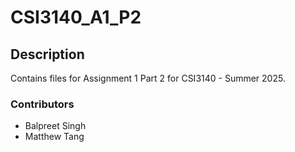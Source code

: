 # CSI3140_A1_P2

## Description

Contains files for Assignment 1 Part 2 for CSI3140 - Summer 2025. 

### Contributors

- Balpreet Singh
- Matthew Tang